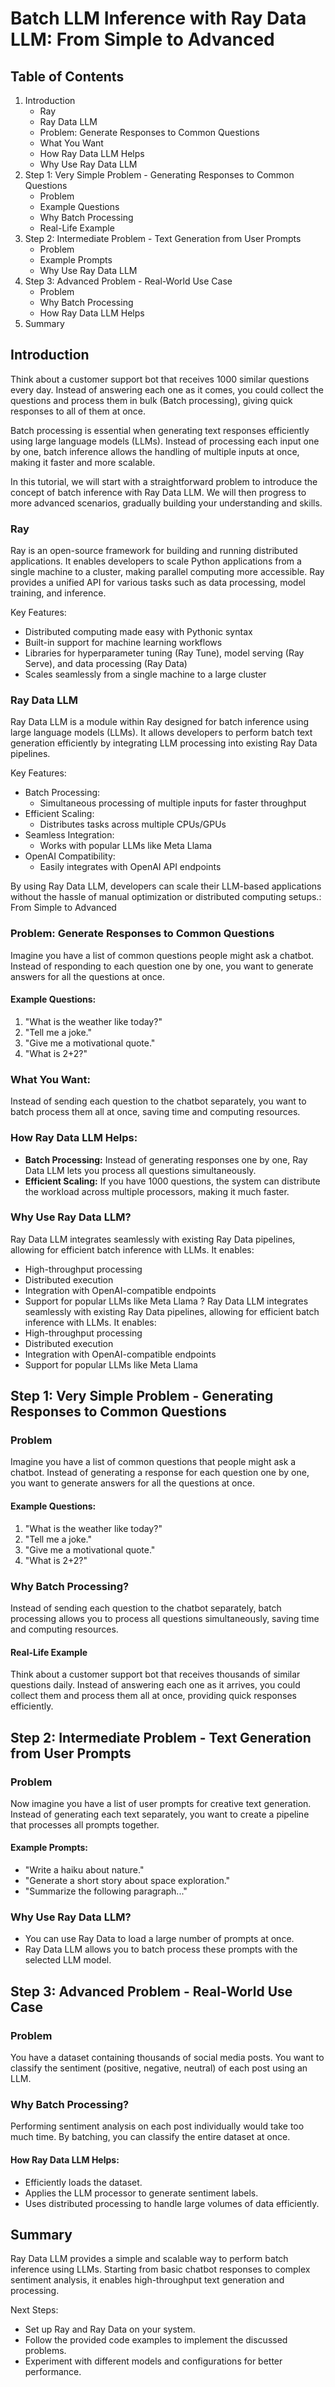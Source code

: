 # Batch LLM Inference with Ray Data LLM: From Simple to Advanced

## Table of Contents

1. Introduction
   * Ray
   * Ray Data LLM
   * Problem: Generate Responses to Common Questions
   * What You Want
   * How Ray Data LLM Helps
   * Why Use Ray Data LLM
2. Step 1: Very Simple Problem - Generating Responses to Common Questions
   * Problem
   * Example Questions
   * Why Batch Processing
   * Real-Life Example
3. Step 2: Intermediate Problem - Text Generation from User Prompts
   * Problem
   * Example Prompts
   * Why Use Ray Data LLM
4. Step 3: Advanced Problem - Real-World Use Case
   * Problem
   * Why Batch Processing
   * How Ray Data LLM Helps
5. Summary

## Introduction

Think about a customer support bot that receives 1000 similar questions every day. Instead of answering each one as it comes, you could collect the questions and process them in bulk (Batch processing), giving quick responses to all of them at once.

Batch processing is essential when generating text responses efficiently using large language models (LLMs). Instead of processing each input one by one, batch inference allows the handling of multiple inputs at once, making it faster and more scalable.

In this tutorial, we will start with a straightforward problem to introduce the concept of batch inference with Ray Data LLM. We will then progress to more advanced scenarios, gradually building your understanding and skills.

### Ray

Ray is an open-source framework for building and running distributed applications. It enables developers to scale Python applications from a single machine to a cluster, making parallel computing more accessible. Ray provides a unified API for various tasks such as data processing, model training, and inference.

Key Features:

* Distributed computing made easy with Pythonic syntax
* Built-in support for machine learning workflows
* Libraries for hyperparameter tuning (Ray Tune), model serving (Ray Serve), and data processing (Ray Data)
* Scales seamlessly from a single machine to a large cluster

### Ray Data LLM

Ray Data LLM is a module within Ray designed for batch inference using large language models (LLMs). It allows developers to perform batch text generation efficiently by integrating LLM processing into existing Ray Data pipelines.

Key Features:

* Batch Processing:
  * Simultaneous processing of multiple inputs for faster throughput
* Efficient Scaling:
  * Distributes tasks across multiple CPUs/GPUs
* Seamless Integration:
  * Works with popular LLMs like Meta Llama
* OpenAI Compatibility:
  * Easily integrates with OpenAI API endpoints

By using Ray Data LLM, developers can scale their LLM-based applications without the hassle of manual optimization or distributed computing setups.: From Simple to Advanced

### Problem: Generate Responses to Common Questions

Imagine you have a list of common questions people might ask a chatbot. Instead of responding to each question one by one, you want to generate answers for all the questions at once.

#### Example Questions:

1. "What is the weather like today?"
2. "Tell me a joke."
3. "Give me a motivational quote."
4. "What is 2+2?"

### What You Want:

Instead of sending each question to the chatbot separately, you want to batch process them all at once, saving time and computing resources.

### How Ray Data LLM Helps:

* **Batch Processing:** Instead of generating responses one by one, Ray Data LLM lets you process all questions simultaneously.
* **Efficient Scaling:** If you have 1000 questions, the system can distribute the workload across multiple processors, making it much faster.

### Why Use Ray Data LLM?

Ray Data LLM integrates seamlessly with existing Ray Data pipelines, allowing for efficient batch inference with LLMs. It enables:

* High-throughput processing
* Distributed execution
* Integration with OpenAI-compatible endpoints
* Support for popular LLMs like Meta Llama
  ?
  Ray Data LLM integrates seamlessly with existing Ray Data pipelines, allowing for efficient batch inference with LLMs. It enables:
* High-throughput processing
* Distributed execution
* Integration with OpenAI-compatible endpoints
* Support for popular LLMs like Meta Llama

## Step 1: Very Simple Problem - Generating Responses to Common Questions

### Problem

Imagine you have a list of common questions that people might ask a chatbot. Instead of generating a response for each question one by one, you want to generate answers for all the questions at once.

#### Example Questions:

1. "What is the weather like today?"
2. "Tell me a joke."
3. "Give me a motivational quote."
4. "What is 2+2?"

### Why Batch Processing?

Instead of sending each question to the chatbot separately, batch processing allows you to process all questions simultaneously, saving time and computing resources.

#### Real-Life Example

Think about a customer support bot that receives thousands of similar questions daily. Instead of answering each one as it arrives, you could collect them and process them all at once, providing quick responses efficiently.

## Step 2: Intermediate Problem - Text Generation from User Prompts

### Problem

Now imagine you have a list of user prompts for creative text generation. Instead of generating each text separately, you want to create a pipeline that processes all prompts together.

#### Example Prompts:

* "Write a haiku about nature."
* "Generate a short story about space exploration."
* "Summarize the following paragraph..."

### Why Use Ray Data LLM?

* You can use Ray Data to load a large number of prompts at once.
* Ray Data LLM allows you to batch process these prompts with the selected LLM model.

## Step 3: Advanced Problem - Real-World Use Case

### Problem

You have a dataset containing thousands of social media posts. You want to classify the sentiment (positive, negative, neutral) of each post using an LLM.

### Why Batch Processing?

Performing sentiment analysis on each post individually would take too much time. By batching, you can classify the entire dataset at once.

#### How Ray Data LLM Helps:

* Efficiently loads the dataset.
* Applies the LLM processor to generate sentiment labels.
* Uses distributed processing to handle large volumes of data efficiently.

## Summary

Ray Data LLM provides a simple and scalable way to perform batch inference using LLMs. Starting from basic chatbot responses to complex sentiment analysis, it enables high-throughput text generation and processing.

Next Steps:

* Set up Ray and Ray Data on your system.
* Follow the provided code examples to implement the discussed problems.
* Experiment with different models and configurations for better performance.
